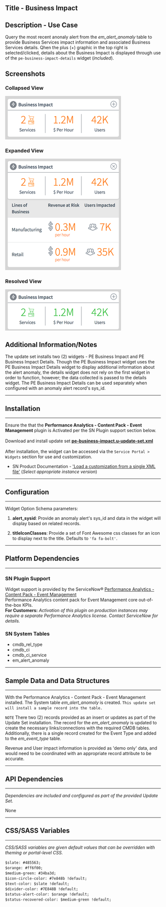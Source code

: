 ## Title - Business Impact

## Description - Use Case

Query the most recent anonaly alert from the *em_alert_anomaly* table to provide Business Services impact information and associated Business Services details.
Qhen the plus (+) graphic in the top right is selected/clicked, details about the Business Impact is displayed through use of the `pe-business-impact-details` widget (_included_).

## Screenshots
### Collapsed View
![](../images/pe-business-impact-1a.png "collapsed")
### Expanded View
![](../images/pe-business-impact-1b.png "expanded")
### Resolved View
![](../images/pe-business-impact-2a.png "resolved")

## Additional Information/Notes 
The update set installs two (2) widgets - PE Business Impact and PE Business Impact Details.
Though the PE Business Impact widget uses the PE Business Impact Details widget to display additional information about the alert anomaly, the details widget does not rely on the first widget in order to function, however; the data collected is passed to the details widget.  The PE Business Impact Details can be used separately when configured with an anomaly alert record's sys_id.

---
## Installation
---
Ensure the that the **Performance Analytics - Content Pack - Event Management** plugin is Activated per the SN Plugin support section below.<br/><br/>
Download and install update set **[pe-business-impact.u-update-set.xml](pe-business-impact.u-update-set.xml)** <br/><br/>
After installation, the widget can be accessed via the `Service Portal > Widgets` section for use and customization.<br/>
* SN Product Documentation - ['Load a customization from a single XML file'](https://docs.servicenow.com/search?q=Load+a+customization+from+a+single+XML+file)   (<i>Select appropriate instance version</i>)

---
## Configuration
---
Widget Option Schema parameters:

1. **alert_sysid**: Provide an anomaly alert's sys_id and data in the widget will display based on related records.

1. **titleIconClasses**: Provide a set of Font Awesome css classes for an icon to display next to the title. Defaults to `'fa fa-bolt'`.

---
## Platform Dependencies
---
### SN Plugin Support

Widget support is provided by the ServiceNow® [Performance Analytics - Content Pack - Event Management](https://docs.servicenow.com/bundle/istanbul-performance-analytics-and-reporting/page/use/performance-analytics/reference/r_PALandingPage.html)<br/>
Performance Analytics content pack for Event Management core out-of-the-box KPIs. <br/>
**For Customers:** _Activation of this plugin on production instances may require a separate Performance Analytics license. Contact ServiceNow for details._

### SN System Tables
* cmdb_rel_type
* cmdb_ci
* cmdb_ci_service
* em_alert_anomaly

---
## Sample Data and Data Structures
---
With the Performance Analytics - Content Pack - Event Management installed. The System table *em_alert_anomoly* is created.  `This update set will install a sample record into the table.`

`NOTE`
There two (2) records provided as an insert or updates as part of the Update Set installation.
The record for the *em_alert_anomaly* is updated to create the necessary links/connections with the required CMDB tables.
Additionally, there is a single record created for the Event Type and added to the *em_event_type* table.

Revenue and User impact information is provided as 'demo only' data, and would need to be coordinated with an appropriate record attribute to be accurate.

---
## API Dependencies
---
<i>Dependencies are included and configured as part of the provided Update Set.</i>

None

---
## CSS/SASS Variables
---
_CSS/SASS variables are given default values that can be overridden with theming or portal-level CSS._

`$slate: #485563;`<br/>
`$orange: #ff6f00;`<br/>
`$medium-green: #34ba3d;`<br/>
`$icon-circle-color: #7e848b !default;`<br/>
`$text-color: $slate !default;`<br/>
`$divider-color: #7E848B !default;`<br/>
`$status-alert-color: $orange !default;`<br/>
`$status-recovered-color: $medium-green !default;`<br/>